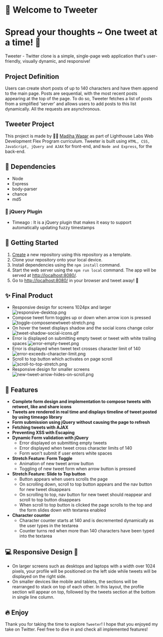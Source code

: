 # :speech_balloon: Welcome to Tweeter
# Spread your thoughts ~ One tweet at a time! :loudspeaker:

Tweeter - Twitter clone is a simple, single-page web application that's user-friendly, visually dynamic, and responsive!

## Project Definition
Users can create short posts of up to 140 characters and have them append to the main page. Posts are sequential, with the most recent posts appearing at the top of the page. To do so, Tweeter fetches a list of posts from a simplified 'server' and allows users to add posts to this list dynamically. All the requests are asynchronous.

## Tweeter Project
This project is made by :raising_hand_woman: [Madiha Waqar](https://www.linkedin.com/in/madiha-waqar-a8253827) as part of Lighthouse Labs Web Development Flex Program curriculum. Tweeter is built using `HTML, CSS, JavaScript, jQuery and AJAX` for front-end, and `Node and Express`, for the back-end.

## :traffic_light: Dependencies
- Node
- Express
- body-parser
- chance
- md5

### :electric_plug: jQuery Plugin
- Timeago : It is a jQuery plugin that makes it easy to support automatically updating fuzzy timestamps

## :triangular_flag_on_post: Getting Started

1. [Create](https://docs.github.com/en/repositories/creating-and-managing-repositories/creating-a-repository-from-a-template) a new repository using this repository as a template.
2. Clone your repository onto your local device.
3. Install dependencies using the `npm install` command.
3. Start the web server using the `npm run local` command. The app will be served at <http://localhost:8080/>.
4. Go to <http://localhost:8080/> in your browser and tweet away! :hatching_chick:

## :sparkles: Final Product
 - Responsive design for screens 1024px and larger
![responsive-desktop.png](./docs/responsive-desktop.png)
 - Compose tweet form toggles up or down when arrow icon is pressed
![toggle-composenewtweet-stretch.png](./docs/toggle-composenewtweet-stretch.png)
 - On hover the tweet displays shadow and the social icons change color
![tweet-shadow-social-icons.gif](./docs/tweet-shadow-social-icons.gif)
 - Error is displayed on submitting empty tweet or tweet with white trailing spaces
![error-empty-tweet.png](./docs/error-empty-tweet.png)
 - Error is displayed when tweet text crosses character limit of 140
![error-exceeds-character-limit.png](./docs/error-exceeds-character-limit.png)
 - Scroll to top button which activates on page scroll
![scroll-to-top-stretch.png](./docs/scroll-to-top-stretch.png)
 - Responsive design for smaller screens   
![new-tweet-arrow-hides-on-scroll.png](./docs/new-tweet-arrow-hides-on-scroll.png)

## :dart: Features
- **Complete form design and implementation to compose tweets with retweet, like and share icons**
- **Tweets are rendered in real time and displays timeline of tweet posted by using timeago library**
- **Form submission using jQuery without causing the page to refresh**
- **Fetching tweets with AJAX**
- **Preventing XSS with Escaping**
- **Dynamic Form validation with jQuery**
   - Error displayed on submitting empty tweets
   - Error displayed when tweet cross character limits of 140
   - Form won't submit if user enters white spaces
- **Stretch Feature: Form Toggle**
  - Animation of new tweet arrow button
  - Toggling of new tweet form when arrow button is pressed
- **Stretch Feature: Slide to Top button**
  - Button appears when users scrolls the page
  - On scrolling down, scroll to top button appears and the nav button for new tweet disappears
  - On scrolling to top, nav button for new tweet should reappear and scroll to top button disappears
  - When scroll to top button is clicked the page scrolls to the top and the form slides down with textarea enabled
 - **Character counter**
   - Character counter starts at 140 and is decremented dynamically
as the user types in the textarea
   - Counter turns red when more than 140 characters have been
typed into the textarea

## :computer: Responsive Design :iphone:
- On larger screens such as desktops and laptops with a width over 1024 pixels, your profile will be positioned on the left side while tweets will be displayed on the right side.
- On smaller devices like mobile and tablets, the sections will be rearranged to stack on top of each other. In this layout, the profile section will appear on top, followed by the tweets section at the bottom in single line column.

## :fire: Enjoy
Thank you for taking the time to explore `Tweeter`! I hope that you enjoyed my take on Twitter. Feel free to dive in and check all implemented features!